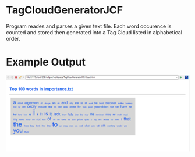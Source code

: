 # TagCloudGeneratorJCF
Program reades and parses a given text file. Each word occurence is counted and stored then generated into a Tag Cloud listed in alphabetical order.
# Example Output
![GitHub Logo](tagcloudgen.PNG)
